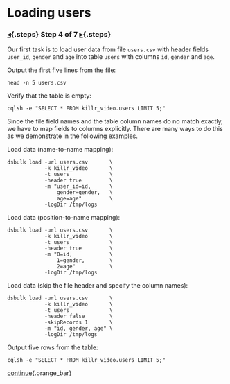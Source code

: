 <div class="top">

# Loading users
### [◂](command:katapod.loadPage?step3){.steps} Step 4 of 7 [▸](command:katapod.loadPage?step5){.steps}
</div>

Our first task is to load user data from file `users.csv` with header fields `user_id`, `gender` and `age` 
into table `users` with columns `id`, `gender` and `age`. 

Output the first five lines from the file:
```
head -n 5 users.csv
```

Verify that the table is empty:
```
cqlsh -e "SELECT * FROM killr_video.users LIMIT 5;"
```

Since the file field names and the table column names do no match exactly, 
we have to map fields to columns explicitly. There 
are many ways to do this as we demonstrate in the following examples.

Load data (name-to-name mapping):
```
dsbulk load -url users.csv       \
            -k killr_video       \
            -t users             \
            -header true         \
            -m "user_id=id,      \
                gender=gender,   \
                age=age"         \
            -logDir /tmp/logs
```

Load data (position-to-name mapping): 
```
dsbulk load -url users.csv       \
            -k killr_video       \
            -t users             \
            -header true         \
            -m "0=id,            \
                1=gender,        \
                2=age"           \
            -logDir /tmp/logs
```

Load data (skip the file header and specify the column names): 
```
dsbulk load -url users.csv       \
            -k killr_video       \
            -t users             \
            -header false        \
            -skipRecords 1       \
            -m "id, gender, age" \
            -logDir /tmp/logs
```

Output five rows from the table:
```
cqlsh -e "SELECT * FROM killr_video.users LIMIT 5;"
```

[continue](command:katapod.loadPage?step5){.orange_bar}